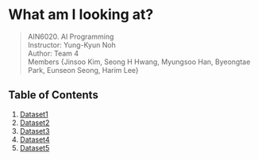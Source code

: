 # What am I looking at?


> AIN6020. AI Programming  
Instructor: Yung-Kyun Noh  
Author: Team 4  
Members {Jinsoo Kim, Seong H Hwang, Myungsoo Han, Byeongtae Park, Eunseon Seong, Harim Lee\}

## Table of Contents
  1. [Dataset1](#Dataset1)
  2. [Dataset2](#Dataset2)
  3. [Dataset3](#Dataset3)
  4. [Dataset4](#Dataset4)
  5. [Dataset5](#Dataset5)
